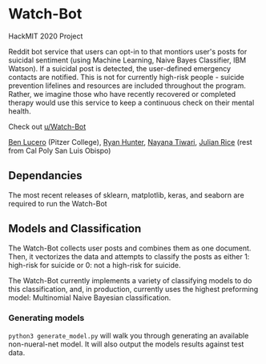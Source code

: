 # Watch-Bot

HackMIT 2020 Project

Reddit bot service that users can opt-in to that montiors user's posts for suicidal sentiment (using Machine Learning, Naive Bayes Classifier, IBM Watson). If a suicidal post is detected, the user-defined emergency contacts are notified. This is not for currently high-risk people - suicide prevention lifelines and resources are included throughout the program. Rather, we imagine those who have recently recovered or completed therapy would use this service to keep a continuous check on their mental health.

Check out [u/Watch-Bot](https://www.reddit.com/user/Watch-Bot)

[Ben Lucero](https://www.github.com/benicero) (Pitzer College), [Ryan Hunter](https://www.github.com/0sesame), [Nayana Tiwari](https://www.github.com/nayanatiwari), [Julian Rice](https://www.github.com/jrice15) (rest from Cal Poly San Luis Obispo)

## Dependancies
  The most recent releases of sklearn, matplotlib, keras, and seaborn are required to run the Watch-Bot

## Models and Classification

The Watch-Bot collects user posts and combines them as one document. Then, it vectorizes the data and attempts to classify the posts as either 1: high-risk for 
suicide or 0: not a high-risk for suicide.

The Watch-Bot currently implements a variety of classifying models to do this classification, and, in production, currently uses the highest preforming model: 
Multinomial Naive Bayesian classification.

### Generating models
  `python3 generate_model.py` will walk you through generating an available non-nueral-net model. It will also output the models results against test data.

